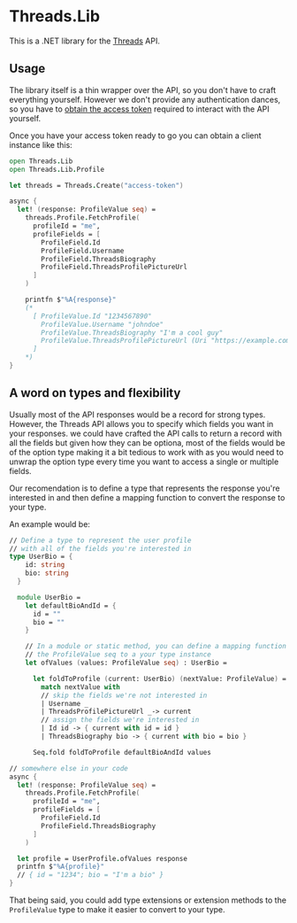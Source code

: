 # Threads.Lib

This is a .NET library for the [Threads] API.

## Usage

The library itself is a thin wrapper over the API, so you don't have to craft everything yourself. However we don't provide any authentication dances, so you have to [obtain the access token] required to interact with the API yourself.

Once you have your access token ready to go you can obtain a client instance like this:

```fsharp
open Threads.Lib
open Threads.Lib.Profile

let threads = Threads.Create("access-token")

async {
  let! (response: ProfileValue seq) =
    threads.Profile.FetchProfile(
      profileId = "me",
      profileFields = [
        ProfileField.Id
        ProfileField.Username
        ProfileField.ThreadsBiography
        ProfileField.ThreadsProfilePictureUrl
      ]
    )

    printfn $"%A{response}"
    (*
      [ ProfileValue.Id "1234567890"
        ProfileValue.Username "johndoe"
        ProfileValue.ThreadsBiography "I'm a cool guy"
        ProfileValue.ThreadsProfilePictureUrl (Uri "https://example.com/picture.jpg")
      ]
    *)
}
```

## A word on types and flexibility

Usually most of the API responses would be a record for strong types. However, the Threads API allows you to specify which fields you want in your responses. we could have crafted the API calls to return a record with all the fields but given how they can be optiona, most of the fields would be of the option type making it a bit tedious to work with as you would need to unwrap the option type every time you want to access a single or multiple fields.

Our recomendation is to define a type that represents the response you're interested in and then define a mapping function to convert the response to your type.

An example would be:

```fsharp
// Define a type to represent the user profile
// with all of the fields you're interested in
type UserBio = {
    id: string
    bio: string
  }

  module UserBio =
    let defaultBioAndId = {
      id = ""
      bio = ""
    }

    // In a module or static method, you can define a mapping function to convert
    // the ProfileValue seq to a your type instance
    let ofValues (values: ProfileValue seq) : UserBio =

      let foldToProfile (current: UserBio) (nextValue: ProfileValue) =
        match nextValue with
        // skip the fields we're not interested in
        | Username _
        | ThreadsProfilePictureUrl _-> current
        // assign the fields we're interested in
        | Id id -> { current with id = id }
        | ThreadsBiography bio -> { current with bio = bio }

      Seq.fold foldToProfile defaultBioAndId values

// somewhere else in your code
async {
  let! (response: ProfileValue seq) =
    threads.Profile.FetchProfile(
      profileId = "me",
      profileFields = [
        ProfileField.Id
        ProfileField.ThreadsBiography
      ]
    )

  let profile = UserProfile.ofValues response
  printfn $"%A{profile}"
  // { id = "1234"; bio = "I'm a bio" }
}
```

That being said, you could add type extensions or extension methods to the `ProfileValue` type to make it easier to convert to your type.

[Threads]: https://developers.facebook.com/docs/threads
[obtain the access token]: https://developers.facebook.com/docs/threads/get-started/get-access-tokens-and-permissions
